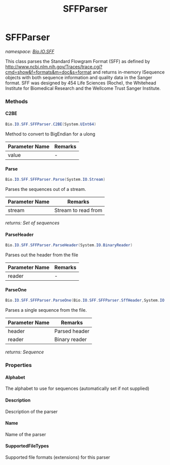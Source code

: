 ﻿---
title: SFFParser
---

# SFFParser
_namespace: [Bio.IO.SFF](N-Bio.IO.SFF.html)_

This class parses the Standard Flowgram Format (SFF) as defined by
 http://www.ncbi.nlm.nih.gov/Traces/trace.cgi?cmd=show&f=formats&m=doc&s=format
 and returns in-memory ISequence objects with both sequence information and quality data in the Sanger format.
 SFF was designed by 454 Life Sciences (Roche), the Whitehead Institute for Biomedical Research and the Wellcome Trust Sanger Institute.

### Methods

#### C2BE
```csharp
Bio.IO.SFF.SFFParser.C2BE(System.UInt64)
```
Method to convert to BigEndian for a ulong

|Parameter Name|Remarks|
|--------------|-------|
|value|-|


#### Parse
```csharp
Bio.IO.SFF.SFFParser.Parse(System.IO.Stream)
```
Parses the sequences out of a stream.

|Parameter Name|Remarks|
|--------------|-------|
|stream|Stream to read from|

_returns: Set of sequences_

#### ParseHeader
```csharp
Bio.IO.SFF.SFFParser.ParseHeader(System.IO.BinaryReader)
```
Parses out the header from the file

|Parameter Name|Remarks|
|--------------|-------|
|reader|-|


#### ParseOne
```csharp
Bio.IO.SFF.SFFParser.ParseOne(Bio.IO.SFF.SFFParser.SffHeader,System.IO.BinaryReader)
```
Parses a single sequence from the file.

|Parameter Name|Remarks|
|--------------|-------|
|header|Parsed header|
|reader|Binary reader|

_returns: Sequence_



### Properties

#### Alphabet
The alphabet to use for sequences (automatically set if not supplied)
#### Description
Description of the parser
#### Name
Name of the parser
#### SupportedFileTypes
Supported file formats (extensions) for this parser


